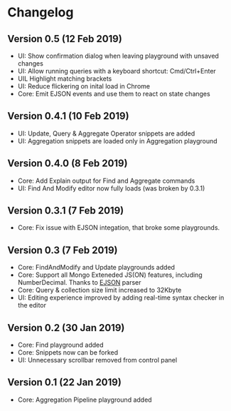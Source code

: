 # Changelog

## Version 0.5 (12 Feb 2019)

* UI: Show confirmation dialog when leaving playground with unsaved changes
* UI: Allow running queries with a keyboard shortcut: Cmd/Ctrl+Enter
* UIL Highlight matching brackets
* UI: Reduce flickering on inital load in Chrome
* Core: Emit EJSON events and use them to react on state changes

## Version 0.4.1 (10 Feb 2019)

* UI: Update, Query & Aggregate Operator snippets are added
* UI: Aggregation snippets are loaded only in Aggregation playground

## Version 0.4.0 (8 Feb 2019)

* Core: Add Explain output for Find and Aggregate commands
* UI: Find And Modify editor now fully loads (was broken by 0.3.1)

## Version 0.3.1 (7 Feb 2019)

* Core: Fix issue with EJSON integation, that broke some playgrounds.

## Version 0.3 (7 Feb 2019)

* Core: FindAndModify and Update playgrounds added
* Core: Support all Mongo Exteneded JS(ON) features, including NumberDecimal. Thanks to [EJSON](https://github.com/db-ai/mongo-ejson) parser
* Core: Query & collection size limit increased to 32Kbyte
* UI: Editing experience improved by adding real-time syntax checker in the editor

## Version 0.2 (30 Jan 2019)

* Core: Find playground added
* Core: Snippets now can be forked
* UI: Unnecessary scrollbar removed from control panel

## Version 0.1 (22 Jan 2019)

* Core: Aggregation Pipeline playground added
